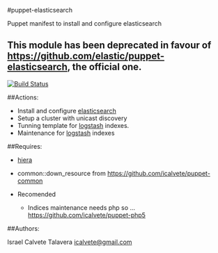 #puppet-elasticsearch

Puppet manifest to install and configure elasticsearch

## This module has been deprecated in favour of https://github.com/elastic/puppet-elasticsearch, the official one.

[![Build Status](https://secure.travis-ci.org/icalvete/puppet-elasticsearch.png)](http://travis-ci.org/icalvete/puppet-elasticsearch)

##Actions:

* Install and configure [elasticsearch](http://www.elasticsearch.org/)
* Setup a cluster with unicast discovery
* Tunning template for [logstash](http://logstash.net/) indexes.
* Maintenance for [logstash](http://logstash.net/) indexes

##Requires:

* [hiera](http://docs.puppetlabs.com/hiera/1/index.html)
* common::down_resource from https://github.com/icalvete/puppet-common

* Recomended 
  + Indices maintenance needs php so ... https://github.com/icalvete/puppet-php5

##Authors:

Israel Calvete Talavera <icalvete@gmail.com>
